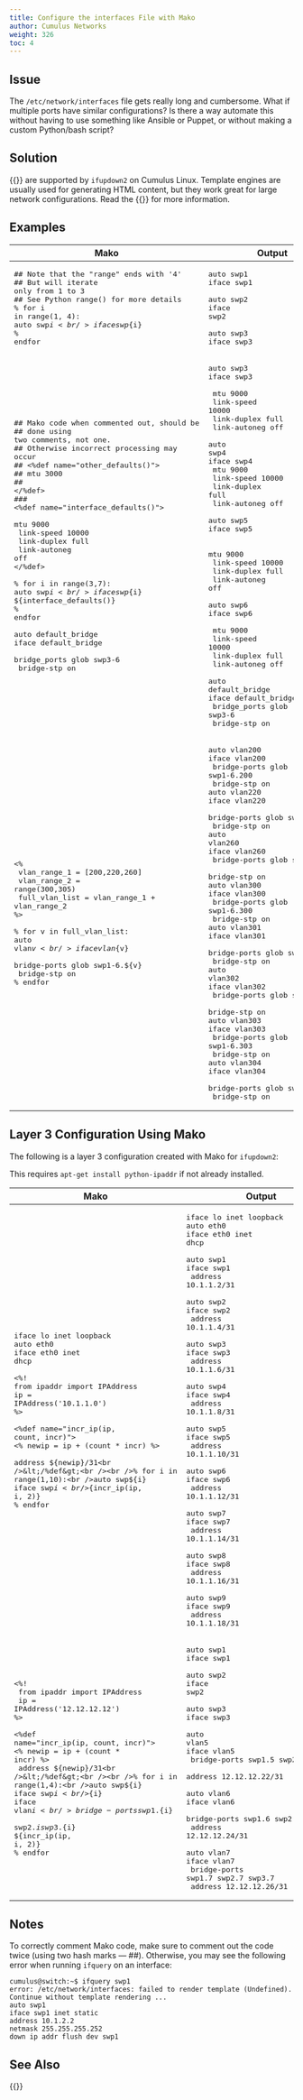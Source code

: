 ```yaml
---
title: Configure the interfaces File with Mako
author: Cumulus Networks
weight: 326
toc: 4
---
```


## Issue

The `/etc/network/interfaces` file gets really long and cumbersome. What if multiple ports have similar configurations? Is there a way automate this without having to use something like Ansible or Puppet, or without making a custom Python/bash script?

## Solution

{{<exlink url="http://www.makotemplates.org/" text="Mako templates">}} are supported by `ifupdown2` on Cumulus Linux. Template engines are usually used for generating HTML content, but they work great for large network configurations. Read the {{<exlink url="http://docs.makotemplates.org/en/latest/" text="Mako documentation">}} for more information.

## Examples

| Mako | Output |
| ---- | ------ |
| <pre>## Note that the &quot;range&quot; ends with &#39;4&#39;<br/>## But will iterate only from 1 to 3<br/>## See Python range() for more details<br/>% for i in range(1, 4):<br/>auto swp${i}<br/>iface swp${i}<br/>% endfor</pre> | <pre>auto swp1<br/>iface swp1<br/><br/>auto swp2<br/>iface swp2<br/><br/>auto swp3<br/>iface swp3</pre> |
| <pre>## Mako code when commented out, should be<br/>## done using two comments, not one.<br/>## Otherwise incorrect processing may occur<br/>## &lt;%def name=&quot;other_defaults()&quot;&gt;<br/>##   mtu 3000<br/>## &lt;/%def&gt;<br/>###<br/>&lt;%def name=&quot;interface_defaults()&quot;&gt;<br/>   mtu 9000<br/>   link-speed 10000<br/>   link-duplex full<br/>   link-autoneg off<br/>&lt;/%def&gt;<br/><br/>% for i in range(3,7):<br/>auto swp${i}<br/>iface swp${i}<br/>${interface_defaults()}<br/>% endfor<br/><br/>auto default_bridge<br/>iface default_bridge<br/>        bridge_ports glob swp3-6<br/>        bridge-stp on</pre> | <pre>auto swp3<br/>iface swp3<br/><br/>   mtu 9000<br/>   link-speed 10000<br/>   link-duplex full<br/>   link-autoneg off<br/><br/>auto swp4<br/>iface swp4<br/>   mtu 9000<br/>   link-speed 10000<br/>   link-duplex full<br/>   link-autoneg off<br/><br/>auto swp5<br/>iface swp5<br/><br/>   mtu 9000<br/>   link-speed 10000<br/>   link-duplex full<br/>   link-autoneg off<br/><br/>auto swp6<br/>iface swp6<br/><br/>   mtu 9000<br/>   link-speed 10000<br/>   link-duplex full<br/>   link-autoneg off<br/><br/>auto default_bridge<br/>iface default_bridge<br/>    bridge_ports glob swp3-6<br/>    bridge-stp on</pre> |
| <pre>&lt;%<br/>    vlan_range_1 = [200,220,260]<br/>    vlan_range_2 = range(300,305)<br/>    full_vlan_list = vlan_range_1 + vlan_range_2<br/>%&gt;<br/><br/>% for v in full_vlan_list:<br/>auto vlan${v}<br/>iface vlan${v}<br/>        bridge-ports glob swp1-6.${v}<br/>        bridge-stp on<br/>% endfor</pre> | <pre>auto vlan200<br/>iface vlan200<br/>    bridge-ports glob swp1-6.200<br/>    bridge-stp on<br/>auto vlan220<br/>iface vlan220<br/>    bridge-ports glob swp1-6.220<br/>    bridge-stp on<br/>auto vlan260<br/>iface vlan260<br/>    bridge-ports glob swp1-6.260<br/>    bridge-stp on<br/>auto vlan300<br/>iface vlan300<br/>    bridge-ports glob swp1-6.300<br/>    bridge-stp on<br/>auto vlan301<br/>iface vlan301<br/>    bridge-ports glob swp1-6.301<br/>    bridge-stp on<br/>auto vlan302<br/>iface vlan302<br/>    bridge-ports glob swp1-6.302<br/>    bridge-stp on<br/>auto vlan303<br/>iface vlan303<br/>    bridge-ports glob swp1-6.303<br/>    bridge-stp on<br/>auto vlan304<br/>iface vlan304<br/>    bridge-ports glob swp1-6.304<br/>    bridge-stp on</pre> |

## Layer 3 Configuration Using Mako

The following is a layer 3 configuration created with Mako for `ifupdown2`:

This requires `apt-get install python-ipaddr` if not already installed.

| Mako | Output |
| ---- | ------ |
| <pre>iface lo inet loopback<br />auto eth0<br />iface eth0 inet dhcp<br /><br />&lt;%!<br />from ipaddr import IPAddress<br />ip = IPAddress(&#39;10.1.1.0&#39;)<br />%&gt;<br /><br />&lt;%def name=&quot;incr_ip(ip, count, incr)&quot;&gt;<br />&lt;% newip = ip + (count * incr) %&gt;<br />  address ${newip}/31<br />&lt;/%def&gt;<br /><br />% for i in range(1,10):<br />auto swp${i}<br />iface swp${i}<br />${incr_ip(ip, i, 2)}<br />% endfor</pre> | <pre>iface lo inet loopback<br />auto eth0<br />iface eth0 inet dhcp<br /><br />auto swp1<br />iface swp1<br />    address 10.1.1.2/31<br /><br />auto swp2<br />iface swp2<br />    address 10.1.1.4/31<br /><br />auto swp3<br />iface swp3<br />    address 10.1.1.6/31<br /><br />auto swp4<br />iface swp4<br />    address 10.1.1.8/31<br /><br />auto swp5<br />iface swp5<br />    address 10.1.1.10/31<br /><br />auto swp6<br />iface swp6<br />    address 10.1.1.12/31<br /><br />auto swp7<br />iface swp7<br />    address 10.1.1.14/31<br /><br />auto swp8<br />iface swp8<br />    address 10.1.1.16/31<br /><br />auto swp9<br />iface swp9<br />    address 10.1.1.18/31</pre> |
| <pre>&lt;%!<br /> from ipaddr import IPAddress<br /> ip = IPAddress(&#39;12.12.12.12&#39;)<br />%&gt;<br /><br />&lt;%def name=&quot;incr_ip(ip, count, incr)&quot;&gt;<br />&lt;% newip = ip + (count * incr) %&gt;<br /> address ${newip}/31<br />&lt;/%def&gt;<br /><br />% for i in range(1,4):<br />auto swp${i}<br />iface swp${i}<br />% endfor<br /><br />% for i in range(5,8):<br />auto vlan${i}<br />iface vlan${i}<br />bridge-ports swp1.${i} <br />swp2.${i} swp3.${i}<br />${incr_ip(ip, i, 2)}<br />% endfor</pre> | <pre>auto swp1<br />iface swp1<br /><br />auto swp2<br />iface swp2<br /><br />auto swp3<br />iface swp3<br /><br />auto vlan5<br />iface vlan5<br /> bridge-ports swp1.5 swp2.5 swp3.5<br /> address 12.12.12.22/31<br /><br />auto vlan6<br />iface vlan6<br /> bridge-ports swp1.6 swp2.6 swp3.6<br /> address 12.12.12.24/31<br /><br />auto vlan7<br />iface vlan7<br /> bridge-ports swp1.7 swp2.7 swp3.7<br /> address 12.12.12.26/31</pre> |

## Notes

To correctly comment Mako code, make sure to comment out the code twice (using two hash marks — \#\#). Otherwise, you may see the following error when running `ifquery` on an interface:

    cumulus@switch:~$ ifquery swp1
    error: /etc/network/interfaces: failed to render template (Undefined). Continue without template rendering ...
    auto swp1
    iface swp1 inet static
    address 10.1.2.2
    netmask 255.255.255.252
    down ip addr flush dev swp1

## See Also

{{<link title="Compare ifupdown2 Commands with ifupdown Commands">}}
